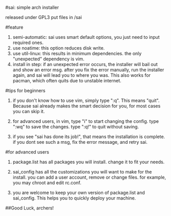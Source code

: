 #sai: simple arch installer

released under GPL3
put files in /sai

#feature

1. semi-automatic: sai uses smart default options, you just need to input required ones.
2. use noatime: this option reduces disk write.
3. use util-linux: this results in minimum dependencies. the only "unexpected" dependency is vim.
4. install in step: if an unexpected error occurs, the installer will bail out and show an error msg.
after you fix the error manually, run the installer again, and sai will lead you to where you was. 
This also works for pacman, which often quits due to unstable internet.

#tips for beginners

1. if you don't know how to use vim, simply type ":q". This means "quit". Because sai already makes
the smart decision for you, for most cases you can skip it.

2. for advanced users, in vim, type "i" to start changing the config. type ":wq" to save the changes.
type ":q!" to quit without saving.

3. if you see "sai has done its job!", that means the installation is complete. if you dont see such
a msg, fix the error message, and retry sai.

#for advanced users

1. package.list has all packages you will install. change it to fit your needs.

2. sai_config has all the customizations you will want to make for the install. you can add a user account,
remove or change files. for example, you may chroot and edit rc.conf.

3. you are welcome to keep your own version of package.list and sai_config. This helps you to quickly
deploy your machine.


##Good Luck, archers!
